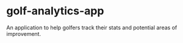 # golf-analytics-app
An application to help golfers track their stats and potential areas of improvement.
